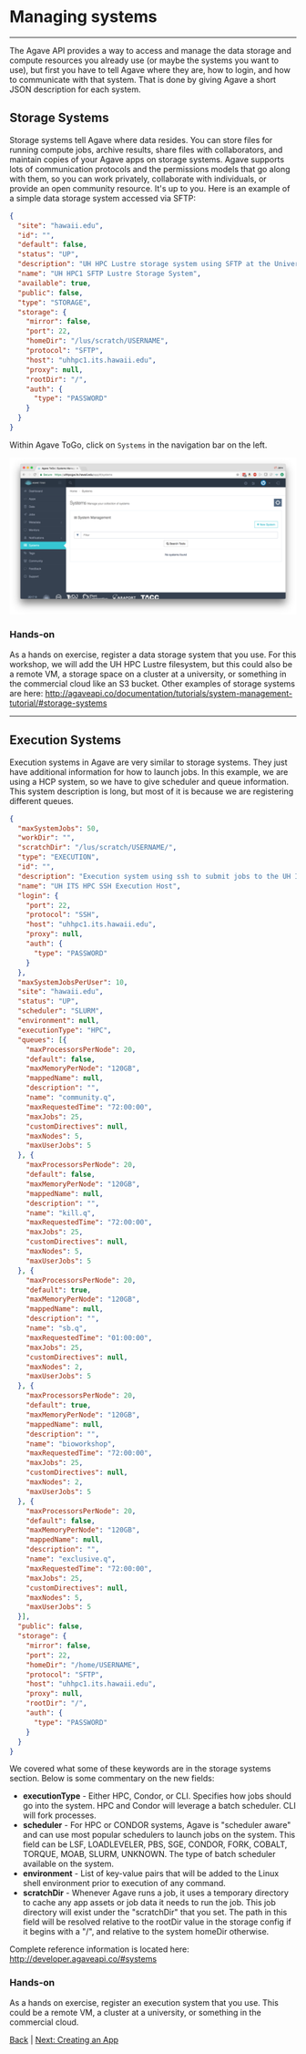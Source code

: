 # Managing systems
---

The Agave API provides a way to access and manage the data storage and compute resources you already use (or maybe the systems you want to use), but first you have to tell Agave where they are, how to login, and how to communicate with that system.  That is done by giving Agave a short JSON description for each system.  

## Storage Systems

Storage systems tell Agave where data resides.  You can store files for running compute jobs, archive results, share files with collaborators, and maintain copies of your Agave apps on storage systems.  Agave supports lots of communication protocols and the permissions models that go along with them, so you can work privately, collaborate with individuals, or provide an open community resource.  It's up to you.  Here is an example of a simple data storage system accessed via SFTP:

```json
{
  "site": "hawaii.edu",
  "id": "",
  "default": false,
  "status": "UP",
  "description": "UH HPC Lustre storage system using SFTP at the University of Hawaii",
  "name": "UH HPC1 SFTP Lustre Storage System",
  "available": true,
  "public": false,
  "type": "STORAGE",
  "storage": {
    "mirror": false,
    "port": 22,
    "homeDir": "/lus/scratch/USERNAME",
    "protocol": "SFTP",
    "host": "uhhpc1.its.hawaii.edu",
    "proxy": null,
    "rootDir": "/",
    "auth": {
      "type": "PASSWORD"
    }
  }
}
```

Within Agave ToGo, click on `Systems` in the navigation bar on the left.

![Agave Systems](../img/agave-togo-systems.png)


### Hands-on

As a hands on exercise, register a data storage system that you use.  For this workshop, we will add the UH HPC Lustre filesystem, but this could also be a remote VM, a storage space on a cluster at a university, or something in the commercial cloud like an S3 bucket.  Other examples of storage systems are here: http://agaveapi.co/documentation/tutorials/system-management-tutorial/#storage-systems

---
## Execution Systems

Execution systems in Agave are very similar to storage systems.  They just have additional information for how to launch jobs.  In this example, we are using a HCP system, so we have to give scheduler and queue information.  This system description is long, but most of it is because we are registering different queues.

```json
{
  "maxSystemJobs": 50,
  "workDir": "",
  "scratchDir": "/lus/scratch/USERNAME/",
  "type": "EXECUTION",
  "id": "",
  "description": "Execution system using ssh to submit jobs to the UH ITS HPC. By default, it uses the Sandbox queue.",
  "name": "UH ITS HPC SSH Execution Host",
  "login": {
    "port": 22,
    "protocol": "SSH",
    "host": "uhhpc1.its.hawaii.edu",
    "proxy": null,
    "auth": {
      "type": "PASSWORD"
    }
  },
  "maxSystemJobsPerUser": 10,
  "site": "hawaii.edu",
  "status": "UP",
  "scheduler": "SLURM",
  "environment": null,
  "executionType": "HPC",
  "queues": [{
    "maxProcessorsPerNode": 20,
    "default": false,
    "maxMemoryPerNode": "120GB",
    "mappedName": null,
    "description": "",
    "name": "community.q",
    "maxRequestedTime": "72:00:00",
    "maxJobs": 25,
    "customDirectives": null,
    "maxNodes": 5,
    "maxUserJobs": 5
  }, {
    "maxProcessorsPerNode": 20,
    "default": false,
    "maxMemoryPerNode": "120GB",
    "mappedName": null,
    "description": "",
    "name": "kill.q",
    "maxRequestedTime": "72:00:00",
    "maxJobs": 25,
    "customDirectives": null,
    "maxNodes": 5,
    "maxUserJobs": 5
  }, {
    "maxProcessorsPerNode": 20,
    "default": true,
    "maxMemoryPerNode": "120GB",
    "mappedName": null,
    "description": "",
    "name": "sb.q",
    "maxRequestedTime": "01:00:00",
    "maxJobs": 25,
    "customDirectives": null,
    "maxNodes": 2,
    "maxUserJobs": 5
  }, {
    "maxProcessorsPerNode": 20,
    "default": true,
    "maxMemoryPerNode": "120GB",
    "mappedName": null,
    "description": "",
    "name": "bioworkshop",
    "maxRequestedTime": "72:00:00",
    "maxJobs": 25,
    "customDirectives": null,
    "maxNodes": 2,
    "maxUserJobs": 5
  }, {
    "maxProcessorsPerNode": 20,
    "default": false,
    "maxMemoryPerNode": "120GB",
    "mappedName": null,
    "description": "",
    "name": "exclusive.q",
    "maxRequestedTime": "72:00:00",
    "maxJobs": 25,
    "customDirectives": null,
    "maxNodes": 5,
    "maxUserJobs": 5
  }],
  "public": false,
  "storage": {
    "mirror": false,
    "port": 22,
    "homeDir": "/home/USERNAME",
    "protocol": "SFTP",
    "host": "uhhpc1.its.hawaii.edu",
    "proxy": null,
    "rootDir": "/",
    "auth": {
      "type": "PASSWORD"
    }
  }
}
```

We covered what some of these keywords are in the storage systems section.  Below is some commentary on the new fields:

* **executionType** - Either HPC, Condor, or CLI.  Specifies how jobs should go into the system. HPC and Condor will leverage a batch scheduler. CLI will fork processes.
* **scheduler** - For HPC or CONDOR systems, Agave is "scheduler aware" and can use most popular schedulers to launch jobs on the system.  This field can be LSF, LOADLEVELER, PBS, SGE, CONDOR, FORK, COBALT, TORQUE, MOAB, SLURM, UNKNOWN. The type of batch scheduler available on the system.
* **environment** - List of key-value pairs that will be added to the Linux shell environment prior to execution of any command.
* **scratchDir** - Whenever Agave runs a job, it uses a temporary directory to cache any app assets or job data it needs to run the job.  This job directory will exist under the "scratchDir" that you set.  The path in this field will be resolved relative to the rootDir value in the storage config if it begins with a "/", and relative to the system homeDir otherwise.

Complete reference information is located here: 
http://developer.agaveapi.co/#systems

### Hands-on
As a hands on exercise, register an execution system that you use.  This could be a remote VM, a cluster at a university, or something in the commercial cloud.

[Back](index.md) | [Next: Creating an App](rscript-app.md)

